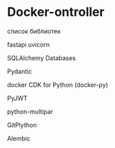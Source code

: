 # Docker-ontroller

список библиотек

fastapi
uvicorn

SQLAlchemy
Databases

Pydantic

docker CDK for Python (docker-py)

PyJWT

python-multipar

GitPlython

Alembic